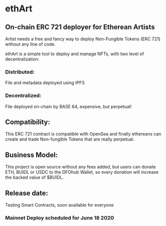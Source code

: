 # ethArt

## On-chain ERC 721 deployer for Etherean Artists

Artist needs a free and fancy way to deploy Non-Fungible Tokens (ERC 721) without any line of code. 

ethArt is a simple tool to deploy and manage NFTs, with two level of decentralization:

### Distributed:

File and metadata deployed using IPFS

### Decentralized:

File deployed on-chain by BASE 64, expensive, but perpetual!

## Compatibility:

This ERC 721 contract is compatible with OpenSea and finally ethereans can create and trade Non-fungible Tokens that are really perpetual.

## Business Model:

This project is open source without any fees added, but users can donate ETH, BUIDL or USDC to the DFOhub Wallet, so every donation will increase the backed value of $BUIDL.

## Release date:

Testing Smart Contracts, soon available for everyone 

### Mainnet Deploy scheduled for June 18 2020
